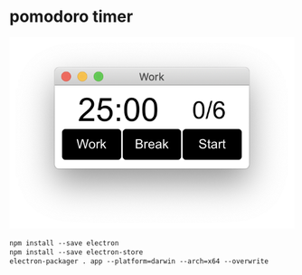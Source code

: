 # pomodoro timer

![App](image/app.png)

```terminal
npm install --save electron
npm install --save electron-store
electron-packager . app --platform=darwin --arch=x64 --overwrite
```